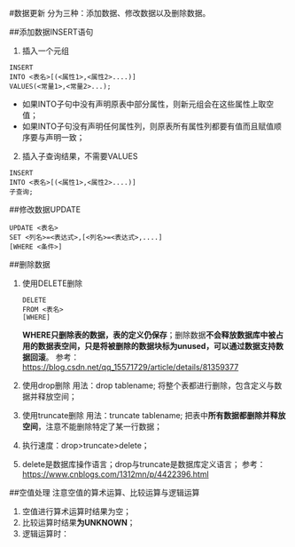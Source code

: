 #数据更新
分为三种：添加数据、修改数据以及删除数据。

##添加数据INSERT语句
1. 插入一个元组
```
INSERT
INTO <表名>[(<属性1>,<属性2>....)]
VALUES(<常量1>,<常量2>...);
```
* 如果INTO子句中没有声明原表中部分属性，则新元组会在这些属性上取空值；
* 如果INTO子句没有声明任何属性列，则原表所有属性列都要有值而且赋值顺序要与声明一致；
2. 插入子查询结果，不需要VALUES
```
INSERT
INTO <表名>[(<属性1>,<属性2>....)]
子查询;
```

##修改数据UPDATE
```
UPDATE <表名>
SET <列名>=<表达式>,[<列名>=<表达式>,....]
[WHERE <条件>]
```

##删除数据
1. 使用DELETE删除
    ```
    DELETE
    FROM <表名>
    [WHERE]
    ```
    **WHERE只删除表的数据，表的定义仍保存**；删除数据**不会释放数据库中被占用的数据表空间，只是将被删除的数据块标为unused，可以通过数据支持数据回滚**。
    参考：https://blog.csdn.net/qq_15571729/article/details/81359377

2. 使用drop删除
    用法：drop tablename; 将整个表都进行删除，包含定义与数据并释放空间；

3. 使用truncate删除
    用法：truncate tablename; 把表中**所有数据都删除并释放空间**，注意不能删除特定了某一行数据；
4. 执行速度：drop>truncate>delete；
5. delete是数据库操作语言；drop与truncate是数据库定义语言；
参考：https://www.cnblogs.com/1312mn/p/4422396.html

##空值处理
注意空值的算术运算、比较运算与逻辑运算
1. 空值进行算术运算时结果为空；
2. 比较运算时结果**为UNKNOWN**；
3. 逻辑运算时：